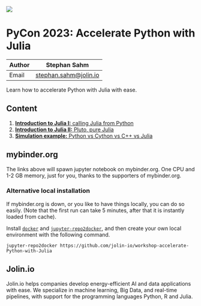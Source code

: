 <a href="https://www.jolin.io" target="_blank" rel="noreferrer noopener">
<img src="https://www.jolin.io/assets/Jolin/Jolin-Banner-Website-v1.3-darkmode.webp">
</a>

# PyCon 2023: Accelerate Python with Julia

| Author | Stephan Sahm |
| ------ | ------------ |
| Email  | stephan.sahm@jolin.io |


Learn how to accelerate Python with Julia with ease.


## Content

1. [**Introduction to Julia I:** calling Julia from Python](https://mybinder.org/v2/gh/jolin-io/workshop-accelerate-Python-with-Julia/main?filepath=01-introduction-julia.ipynb)
2. [**Introduction to Julia II:** Pluto, pure Julia](https://mybinder.org/v2/gh/jolin-io/workshop-accelerate-Python-with-Julia/main?urlpath=pluto/open?path=./02-introduction-pluto.jl)
3. [**Simulation example:** Python vs Cython vs C++ vs Julia](https://mybinder.org/v2/gh/jolin-io/workshop-accelerate-Python-with-Julia/main?filepath=03-example-cython-vs-cpp-vs-julia.ipynb)


## mybinder.org

The links above will spawn jupyter notebook on mybinder.org. One CPU and 1-2 GB memory, just for you, thanks to the supporters of mybinder.org.


### Alternative local installation

If mybinder.org is down, or you like to have things locally, you can do so easily. (Note that the first run can take 5 minutes, after that it is instantly loaded from cache).

Install [`docker`](https://docs.docker.com/get-docker/) and [`jupyter-repo2docker`](https://repo2docker.readthedocs.io/en/latest/install.html), and then create your own local environment with the following command.
```
jupyter-repo2docker https://github.com/jolin-io/workshop-accelerate-Python-with-Julia
```


## Jolin.io

Jolin.io helps companies develop energy-efficient AI and data applications with ease. We specialize in machine learning, Big Data, and real-time pipelines, with support for the programming languages Python, R and Julia.